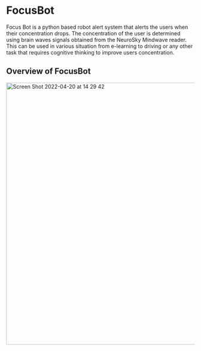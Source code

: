 # FocusBot
Focus Bot is a python based robot alert system that alerts the users when their concentration drops. The concentration of the user is determined using brain waves signals obtained from the NeuroSky Mindwave reader. This can be used in various situation from e-learning to driving or any other task that requires cognitive thinking to improve users concentration.

## Overview of FocusBot
<img width="700" alt="Screen Shot 2022-04-20 at 14 29 42" src="https://user-images.githubusercontent.com/82876331/164157120-9493b0e6-4b95-46ea-8fc0-4a72fa217610.png" align="center">
